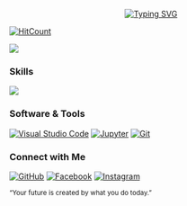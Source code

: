 <!--
**Marjorhi/Marjorhi** is a ✨ _special_ ✨ repository because its `README.md` (this file) appears on your GitHub profile.
-->
<p align="center"><a href="https://git.io/typing-svg"><img src="https://readme-typing-svg.herokuapp.com?font=Poppins&pause=1000&width=435&lines=Yo!+I'm++Marjorie+Flores+Jetajobe;Information+Technology+Student;Aspiring+Front-End+Developer" alt="Typing SVG" /></a></p>

[![HitCount](https://hits.dwyl.com/Marjorhi/Marjorhi.svg?style=flat-square)](http://hits.dwyl.com/Marjorhi/Marjorhi)


![](http://github-profile-summary-cards.vercel.app/api/cards/profile-details?username=Marjorhi&theme=dracula)

### Skills
<p align="left">
  <a href="https://skillicons.dev">
    <img src="https://skillicons.dev/icons?i=cpp,js,nodejs,py,java&theme=dark" />
  </a>
</p>

### Software & Tools
<p align="left"> 
	<a href="#"><img alt="Visual Studio Code" src="https://img.shields.io/badge/Visual%20Studio%20Code-0078d7.svg?logo=visual-studio-code&logoColor=white"></a>
	<a href="#"><img alt="Jupyter" src="https://img.shields.io/badge/Jupyter%20-%23F37626.svg?logo=Jupyter&logoColor=white"></a>
	<a href="#"><img alt="Git" src="https://img.shields.io/badge/Git%20-%23F05033.svg?logo=git&logoColor=white"></a>
</p>

### Connect with Me
<p align="left">
	<a href="https://github.com/Marjorhi"><img src="https://img.icons8.com/bubbles/50/000000/github.png" alt="GitHub"/></a>
	<a href="https://web.facebook.com/mjjetajobe24"><img src="https://img.icons8.com/bubbles/50/000000/facebook-new.png" alt="Facebook"/></a>
	<a href="https://www.instagram.com/marj_flrs/"><img src="https://img.icons8.com/bubbles/50/000000/instagram.png" alt="Instagram"/></a>
</p>
<p align="left"><sub> “Your future is created by what you do today.” </sub></p>


